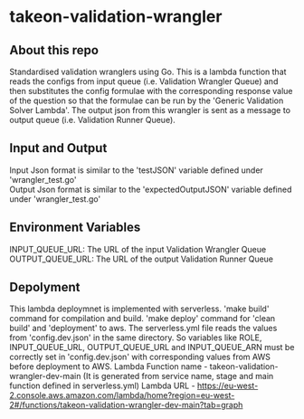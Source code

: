 # takeon-validation-wrangler
## About this repo
Standardised validation wranglers using Go. This is a lambda function that reads the configs from input queue (i.e. Validation Wrangler Queue) and then substitutes the config formulae with the corresponding response value of the question so that the formulae can be run by the 'Generic Validation Solver Lambda'. The output json from this wrangler is sent as a message to output queue (i.e. Validation Runner Queue).

## Input and Output
Input Json format is similar to the 'testJSON' variable defined under 'wrangler_test.go'  
Output Json format is similar to the 'expectedOutputJSON' variable defined under 'wrangler_test.go'

## Environment Variables
INPUT_QUEUE_URL: The URL of the input Validation Wrangler Queue  
OUTPUT_QUEUE_URL: The URL of the output Validation Runner Queue

## Depolyment
This lambda deploymnet is implemented with serverless. 
'make build' command for compilation and build. 
'make deploy' command for 'clean build' and 'deployment' to aws. 
The serverless.yml file reads the values from 'config.dev.json' in the same directory. So variables like ROLE, INPUT_QUEUE_URL, OUTPUT_QUEUE_URL and INPUT_QUEUE_ARN must be correctly set in 'config.dev.json' with corresponding values from AWS before deployment to AWS.
Lambda Function name - takeon-validation-wrangler-dev-main (It is generated from service name, stage and main function defined in serverless.yml)
Lambda URL - https://eu-west-2.console.aws.amazon.com/lambda/home?region=eu-west-2#/functions/takeon-validation-wrangler-dev-main?tab=graph